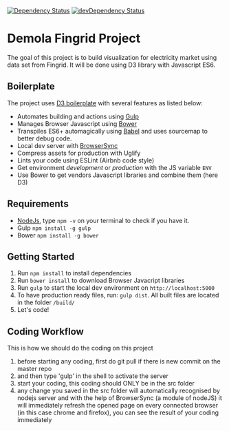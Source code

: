 [![Dependency Status](https://david-dm.org/Packet-Clearing-House/d3-es6-boilerplate.svg)](https://david-dm.org/Packet-Clearing-House/d3-es6-boilerplate) [![devDependency Status](https://david-dm.org/Packet-Clearing-House/d3-es6-boilerplate/dev-status.svg)](https://david-dm.org/Packet-Clearing-House/d3-es6-boilerplate#info=devDependencies)

# Demola Fingrid Project

The goal of this project is to build visualization for electricity market using data set from Fingrid. It will be done using D3 library with Javascript ES6.

## Boilerplate
The project uses [D3 boilerplate](https://github.com/emkamal/d3-es6-boilerplate) with several features as listed below:
- Automates building and actions using [Gulp](http://gulpjs.com/)
- Manages Browser Javascript using [Bower](http://bower.io/)
- Transpiles ES6+ automagically using [Babel](https://babeljs.io/) and uses sourcemap to better debug code.
- Local dev server with [BrowserSync](http://browsersync.io/)
- Compress assets for production with Uglify
- Lints your code using ESLint (Airbnb code style)
- Get environment _development_ or _production_ with the JS variable `ENV`
- Use Bower to get vendors Javascript libraries and combine them (here D3)

## Requirements

- [NodeJs](http://www.nodejs.org), type `npm -v` on your terminal to check if you have it.
- Gulp `npm install -g gulp`
- Bower `npm install -g bower`

## Getting Started

1. Run `npm install` to install dependencies
2. Run `bower install` to download Browser Javacript libraries
3. Run `gulp` to start the local dev environment on `http://localhost:5000`
4. To have production ready files, run: `gulp dist`. All built files are located in the folder `/build/`
5. Let's code!

## Coding Workflow
This is how we should do the coding on this project
1. before starting any coding, first do git pull if there is new commit on the master repo
2. and then type 'gulp' in the shell to activate the server
3. start your coding, this coding should ONLY be in the src folder
4. any change you saved in the src folder will automatically recognised by nodejs server and with the help of BrowserSync (a module of nodeJS) it will immediately refresh the opened page  on every connected browser (in this case chrome and firefox), you can see the result of your coding immediately
